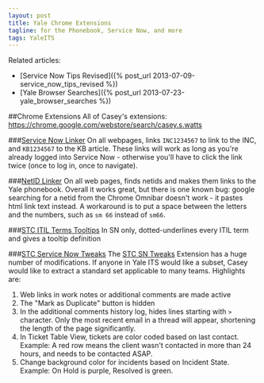 ```yaml
---
layout: post
title: Yale Chrome Extensions
tagline: for the Phonebook, Service Now, and more
tags: YaleITS
---
```

Related articles:

- [Service Now Tips Revised]({% post_url 2013-07-09-service_now_tips_revised %})
- [Yale Browser Searches]({% post_url 2013-07-23-yale_browser_searches %})


##Chrome Extensions
All of Casey's extensions: <https://chrome.google.com/webstore/search/casey.s.watts>

###[Service Now Linker](https://chrome.google.com/webstore/detail/service-now-linker/jflfhdliofpofkcimfbhgienjmjciiem)
On all webpages, links `INC1234567` to link to the INC, and `KB1234567` to the KB article. These links will work as long as you're already logged into Service Now - otherwise you'll have to click the link twice (once to log in, once to navigate).

###[NetID Linker](https://chrome.google.com/webstore/detail/yale-netid-linker/ldohdglacgliicighkjcbappdgccbdcn)
On all web pages, finds netids and makes them links to the Yale phonebook. Overall it works great, but there is one known bug: google searching for a netid from the Chrome Omnibar doesn't work - it pastes html link text instead. A workaround is to put a space between the letters and the numbers, such as `sm 66` instead of  `sm66`.

###[STC ITIL Terms Tooltips](https://chrome.google.com/webstore/detail/itil-dictionary-tooltips/mgloibgdcpfmbdbfgihjklicgplpdhdo)
In SN only, dotted-underlines every ITIL term and gives a tooltip definition


###[STC Service Now Tweaks](https://chrome.google.com/webstore/detail/stc-service-now-tweaks/bfknjdamonbecfmgdmgpbcinbacfnehd)
The [STC SN Tweaks](https://chrome.google.com/webstore/detail/stc-service-now-tweaks/bfknjdamonbecfmgdmgpbcinbacfnehd) Extension has a huge number of
modifications. If anyone in Yale ITS would like a subset, Casey would like to extract a standard set applicable to many teams. Highlights are:

1. Web links in work notes or additional comments are made active
1. The "Mark as Duplicate" button is hidden
1. In the additional comments history log, hides lines starting with `>` character. Only the most recent email in a thread will appear, shortening the length of the page significantly.
1. In Ticket Table View, tickets are color coded based on last contact.
   Example: A red row means the client wasn't contacted in more than 24 hours, and needs to be contacted ASAP.
1. Change background color for incidents based on Incident State. Example: On Hold is purple, Resolved is green.


